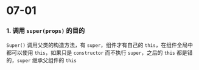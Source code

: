 # 07-01

### 1. 调用 `super(props)` 的目的

`Super()` 调用父类的构造方法，有 `super`，组件才有自己的 `this`，在组件全局中都可以使用 `this`，如果只是 `constructor` 而不执行 `super`，之后的 `this` 都是错的，`super` 继承父组件的 `this`